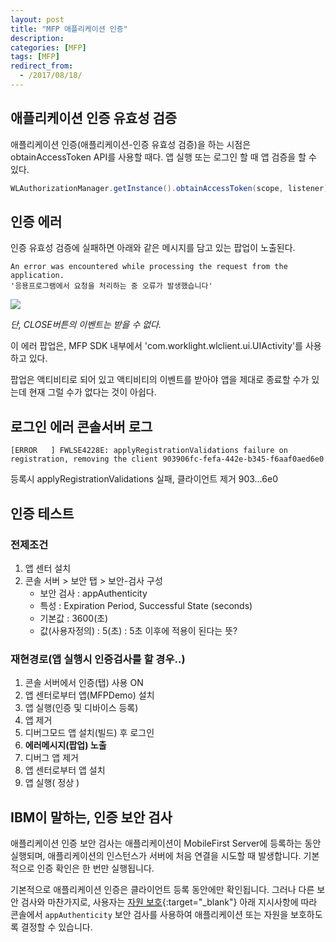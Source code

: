 ```yaml
---
layout: post
title: "MFP 애플리케이션 인증"
description: 
categories: [MFP]
tags: [MFP]
redirect_from:
  - /2017/08/18/
---
```


## 애플리케이션 인증 유효성 검증

애플리케이션 인증(애플리케이션-인증 유효성 검증)을 하는 시점은 obtainAccessToken API를 사용할 때다. 앱 실행 또는 로그인 할 때 앱 검증을 할 수 있다.

```Java
WLAuthorizationManager.getInstance().obtainAccessToken(scope, listener);
```

## 인증 에러

인증 유효성 검증에 실패하면 아래와 같은 메시지를 담고 있는 팝업이 노출된다.

```
An error was encountered while processing the request from the application.
'응용프로그램에서 요청을 처리하는 중 오류가 발생했습니다'
```
![](http://ovso.github.io/images/2017-06-26-mfp-auth-01.png)

*단, CLOSE버튼의 이벤트는 받을 수 없다.*

이 에러 팝업은, MFP SDK 내부에서 'com.worklight.wlclient.ui.UIActivity'를 사용하고 있다.

팝업은 액티비티로 되어 있고 액티비티의 이벤트를 받아야 앱을 제대로 종료할 수가 있는데 현재 그럴 수가 없다는 것이 아쉽다.

## 로그인 에러 콘솔서버 로그

```
[ERROR   ] FWLSE4228E: applyRegistrationValidations failure on registration, removing the client 903906fc-fefa-442e-b345-f6aaf0aed6e0
```

등록시 applyRegistrationValidations 실패, 클라이언트 제거 903…6e0

## 인증 테스트

### 전제조건

1. 앱 센터 설치
2. 콘솔 서버 > 보안 탭 > 보안-검사 구성
   - 보안 검사 : appAuthenticity
   - 특성 : Expiration Period, Successful State (seconds)
   - 기본값 : 3600(초)
   - 값(사용자정의) : 5(초) : 5초 이후에 적용이 된다는 뜻?

### 재현경로(앱 실행시 인증검사를 할 경우..)

1. 콘솔 서버에서 인증(탭) 사용 ON
2. 앱 센터로부터 앱(MFPDemo) 설치
3. 앱 실행(인증 및 디바이스 등록)
4. 앱 제거
5. 디버그모드 앱 설치(빌드) 후 로그인
6. **에러메시지(팝업) 노출**
7. 디버그 앱 제거
8. 앱 센터로부터 앱 설치
9. 앱 실행( 정상 )

## IBM이 말하는, 인증 보안 검사

애플리케이션 인증 보안 검사는 애플리케이션이 MobileFirst Server에 등록하는 동안 실행되며, 애플리케이션의 인스턴스가 서버에 처음 연결을 시도할 때 발생합니다. 기본적으로 인증 확인은 한 번만 실행됩니다.

기본적으로 애플리케이션 인증은 클라이언트 등록 동안에만 확인됩니다. 그러나 다른 보안 검사와 마찬가지로, 사용자는 [자원 보호](http://mobilefirstplatform.ibmcloud.com/tutorials/ko/foundation/8.0/authentication-and-security/#protecting-resources){:target="_blank"} 아래 지시사항에 따라 콘솔에서 `appAuthenticity` 보안 검사를 사용하여 애플리케이션 또는 자원을 보호하도록 결정할 수 있습니다.
